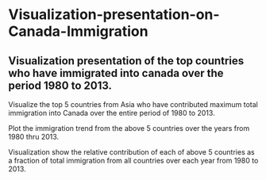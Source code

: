 # Visualization-presentation-on-Canada-Immigration
## Visualization presentation of the top countries who have immigrated into canada over the period 1980 to 2013.
Visualize the top 5 countries from Asia who have contributed maximum total immigration into Canada over the entire period of 1980 to 2013.

Plot the immigration trend from the above 5 countries over the years from 1980 thru 2013.

Visualization show the relative contribution of each of above 5 countries as a fraction of total immigration from all countries over
each year from 1980 to 2013.

